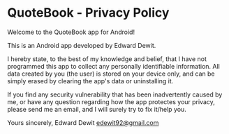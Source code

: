 # QuoteBook - Privacy Policy
Welcome to the QuoteBook app for Android!

This is an Android app developed by Edward Dewit.

I hereby state, to the best of my knowledge and belief, that I have not programmed this app to collect any personally identifiable information. All data created by you (the user) is stored on your device only, and can be simply erased by clearing the app's data or uninstalling it.

If you find any security vulnerability that has been inadvertently caused by me, or have any question regarding how the app protectes your privacy, please send me an email, and I will surely try to fix it/help you.

Yours sincerely,
Edward Dewit
edewit92@gmail.com

